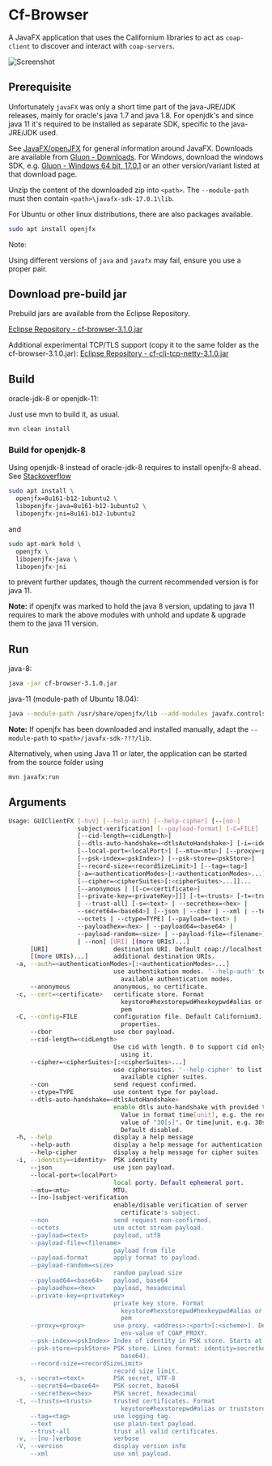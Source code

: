 # Cf-Browser

A JavaFX application that uses the Californium libraries to act as `coap-client` to discover and interact with `coap-servers`.

![Screenshot](Screenshot.png)

## Prerequisite

Unfortunately `javaFX` was only a short time part of the java-JRE/JDK releases, mainly for oracle's java 1.7 and java 1.8. For openjdk's and since java 11 it's required to be installed as separate SDK, specific to the java-JRE/JDK used.

See [JavaFX/openJFX](https://openjfx.io/openjfx-docs/) for general information around JavaFX.
Downloads are available from [Gluon - Downloads](https://gluonhq.com/products/javafx/).
For Windows, download the windows SDK, e.g. [Gluon - Windows 64 bit, 17.0.1](https://download2.gluonhq.com/openjfx/17.0.1/openjfx-17.0.1_windows-x64_bin-sdk.zip) or an other version/variant listed at that download page.

Unzip the content of the downloaded zip into `<path>`. The `--module-path` must then contain `<path>\javafx-sdk-17.0.1\lib`.

For Ubuntu or other linux distributions, there are also packages available.

```sh
sudo apt install openjfx
```

Note: 

Using different versions of `java` and `javafx` may fail, ensure you use a proper pair.

## Download pre-build jar

Prebuild jars are available from the Eclipse Repository.

[Eclipse Repository - cf-browser-3.1.0.jar](https://repo.eclipse.org/content/repositories/californium-releases/org/eclipse/californium/cf-browser/3.1.0/cf-browser-3.1.0.jar)

Additional experimental TCP/TLS support (copy it to the same folder as the cf-browser-3.1.0.jar): 
[Eclipse Repository - cf-cli-tcp-netty-3.1.0.jar](https://repo.eclipse.org/content/repositories/californium-releases/org/eclipse/californium/cf-cli-tcp-netty/3.1.0/cf-cli-tcp-netty-3.1.0.jar)

## Build

oracle-jdk-8 or openjdk-11:

Just use mvn to build it, as usual.

```sh
mvn clean install
```

### Build for openjdk-8

Using openjdk-8 instead of oracle-jdk-8 requires to install openjfx-8 ahead. See [Stackoverflow](https://askubuntu.com/questions/1137891/how-to-install-run-java-8-and-javafx-on-ubuntu-18-04)

```sh
sudo apt install \
  openjfx=8u161-b12-1ubuntu2 \
  libopenjfx-java=8u161-b12-1ubuntu2 \
  libopenjfx-jni=8u161-b12-1ubuntu2
```

and 

```sh
sudo apt-mark hold \
  openjfx \
  libopenjfx-java \
  libopenjfx-jni
```

to prevent further updates, though the current recommended version is for java 11.

**Note:** if openjfx was marked to hold the java 8 version, updating to java 11 requires to mark the above modules with unhold and update & upgrade them to the java 11 version.

## Run

java-8:

```sh
java -jar cf-browser-3.1.0.jar
```

java-11 (module-path of Ubuntu 18.04):

```sh
java --module-path /usr/share/openjfx/lib --add-modules javafx.controls,javafx.fxml -jar cf-browser-3.1.0.jar
```

**Note:** If openjfx has been downloaded and installed manually, adapt the `--module-path` to
`<path>/javafx-sdk-???/lib`.

Alternatively, when using Java 11 or later, the application can be started from the
source folder using

```sh
mvn javafx:run
```

## Arguments

```sh
Usage: GUIClientFX [-hvV] [--help-auth] [--help-cipher] [--[no-]
                   subject-verification] [--payload-format] [-C=FILE]
                   [--cid-length=<cidLength>]
                   [--dtls-auto-handshake=<dtlsAutoHandshake>] [-i=<identity>]
                   [--local-port=<localPort>] [--mtu=<mtu>] [--proxy=<proxy>]
                   [--psk-index=<pskIndex>] [--psk-store=<pskStore>]
                   [--record-size=<recordSizeLimit>] [--tag=<tag>]
                   [-a=<authenticationModes>[:<authenticationModes>...]]...
                   [--cipher=<cipherSuites>[:<cipherSuites>...]]...
                   [--anonymous | [[-c=<certificate>]
                   [--private-key=<privateKey>]]] [-t=<trusts> [-t=<trusts>]...
                   | --trust-all] [-s=<text> | --secrethex=<hex> |
                   --secret64=<base64>] [--json | --cbor | --xml | --text |
                   --octets | --ctype=TYPE] [--payload=<text> |
                   --payloadhex=<hex> | --payload64=<base64> |
                   --payload-random=<size> | --payload-file=<filename>] [--con
                   | --non] [URI] [(more URIs)...]
      [URI]                  destination URI. Default coap://localhost:5683
      [(more URIs)...]       additional destination URIs.
  -a, --auth=<authenticationModes>[:<authenticationModes>...]
                             use authentikation modes. '--help-auth' to list
                               available authentication modes.
      --anonymous            anonymous, no certificate.
  -c, --cert=<certificate>   certificate store. Format
                               keystore#hexstorepwd#hexkeypwd#alias or keystore.
                               pem
  -C, --config=FILE          configuration file. Default Californium3.
                               properties.
      --cbor                 use cbor payload.
      --cid-length=<cidLength>
                             Use cid with length. 0 to support cid only without
                               using it.
      --cipher=<cipherSuites>[:<cipherSuites>...]
                             use ciphersuites. '--help-cipher' to list
                               available cipher suites.
      --con                  send request confirmed.
      --ctype=TYPE           use content type for payload.
      --dtls-auto-handshake=<dtlsAutoHandshake>
                             enable dtls auto-handshake with provided timeout.
                               Value in format time[unit], e.g. the recommended
                               value of "30[s]". Or time|unit, e.g. 30s.
                               Default disabled.
  -h, --help                 display a help message
      --help-auth            display a help message for authentication modes
      --help-cipher          display a help message for cipher suites
  -i, --identity=<identity>  PSK identity
      --json                 use json payload.
      --local-port=<localPort>
                             local porty. Default ephemeral port.
      --mtu=<mtu>            MTU.
      --[no-]subject-verification
                             enable/disable verification of server
                               certificate's subject.
      --non                  send request non-confirmed.
      --octets               use octet stream payload.
      --payload=<text>       payload, utf8
      --payload-file=<filename>
                             payload from file
      --payload-format       apply format to payload.
      --payload-random=<size>
                             random payload size
      --payload64=<base64>   payload, base64
      --payloadhex=<hex>     payload, hexadecimal
      --private-key=<privateKey>
                             private key store. Format
                               keystore#hexstorepwd#hexkeypwd#alias or keystore.
                               pem
      --proxy=<proxy>        use proxy. <address>:<port>[:<scheme>]. Default
                               env-value of COAP_PROXY.
      --psk-index=<pskIndex> Index of identity in PSK store. Starts at 0.
      --psk-store=<pskStore> PSK store. Lines format: identity=secretkey (in
                               base64).
      --record-size=<recordSizeLimit>
                             record size limit.
  -s, --secret=<text>        PSK secret, UTF-8
      --secret64=<base64>    PSK secret, base64
      --secrethex=<hex>      PSK secret, hexadecimal
  -t, --trusts=<trusts>      trusted certificates. Format
                               keystore#hexstorepwd#alias or truststore.pem
      --tag=<tag>            use logging tag.
      --text                 use plain-text payload.
      --trust-all            trust all valid certificates.
  -v, --[no-]verbose         verbose
  -V, --version              display version info
      --xml                  use xml payload.
```
